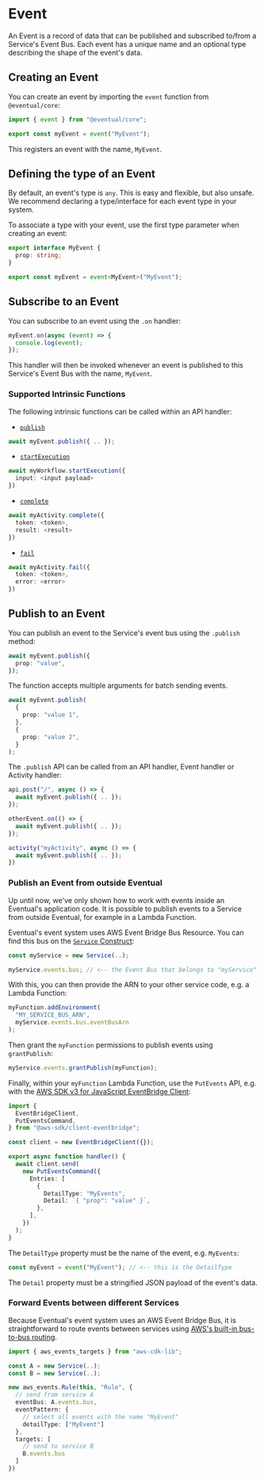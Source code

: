 # Event

An Event is a record of data that can be published and subscribed to/from a Service's Event Bus. Each event has a unique name and an optional type describing the shape of the event's data.

## Creating an Event

You can create an event by importing the `event` function from `@eventual/core`:

```ts
import { event } from "@eventual/core";

export const myEvent = event("MyEvent");
```

This registers an event with the name, `MyEvent`.

## Defining the type of an Event

By default, an event's type is `any`. This is easy and flexible, but also unsafe. We recommend declaring a type/interface for each event type in your system.

To associate a type with your event, use the first type parameter when creating an event:

```ts
export interface MyEvent {
  prop: string;
}

export const myEvent = event<MyEvent>("MyEvent");
```

## Subscribe to an Event

You can subscribe to an event using the `.on` handler:

```ts
myEvent.on(async (event) => {
  console.log(event);
});
```

This handler will then be invoked whenever an event is published to this Service's Event Bus with the name, `MyEvent`.

### Supported Intrinsic Functions

The following intrinsic functions can be called within an API handler:

- [`publish`](./2-event.md#publish-to-an-event)

```ts
await myEvent.publish({ .. });
```

- [`startExecution`](./3-workflow.md#start-execution)

```ts
await myWorkflow.startExecution({
  input: <input payload>
})
```

- [`complete`](./4-activity.md#complete-an-activity)

```ts
await myActivity.complete({
  token: <token>,
  result: <result>
})
```

- [`fail`](./4-activity.md#fail-an-activity)

```ts
await myActivity.fail({
  token: <token>,
  error: <error>
})
```

## Publish to an Event

You can publish an event to the Service's event bus using the `.publish` method:

```ts
await myEvent.publish({
  prop: "value",
});
```

The function accepts multiple arguments for batch sending events.

```ts
await myEvent.publish(
  {
    prop: "value 1",
  },
  {
    prop: "value 2",
  }
);
```

The `.publish` API can be called from an API handler, Event handler or Activity handler:

```ts
api.post("/", async () => {
  await myEvent.publish({ .. });
});

otherEvent.on(() => {
  await myEvent.publish({ .. });
});

activity("myActivity", async () => {
  await myEvent.publish({ .. });
})
```

### Publish an Event from outside Eventual

Up until now, we've only shown how to work with events inside an Eventual's application code. It is possible to publish events to a Service from outside Eventual, for example in a Lambda Function.

Eventual's event system uses AWS Event Bridge Bus Resource. You can find this bus on the [`Service` Construct](./0-service.md):

```ts
const myService = new Service(..);

myService.events.bus; // <-- the Event Bus that belongs to "myService"
```

With this, you can then provide the ARN to your other service code, e.g. a Lambda Function:

```ts
myFunction.addEnvironment(
  "MY_SERVICE_BUS_ARN",
  myService.events.bus.eventBusArn
);
```

Then grant the `myFunction` permissions to publish events using `grantPublish`:

```ts
myService.events.grantPublish(myFunction);
```

Finally, within your `myFunction` Lambda Function, use the `PutEvents` API, e.g. with the [AWS SDK v3 for JavaScript EventBridge Client](https://docs.aws.amazon.com/AWSJavaScriptSDK/v3/latest/clients/client-eventbridge/classes/puteventscommand.html):

```ts
import {
  EventBridgeClient,
  PutEventsCommand,
} from "@aws-sdk/client-eventbridge";

const client = new EventBridgeClient({});

export async function handler() {
  await client.send(
    new PutEventsCommand({
      Entries: [
        {
          DetailType: "MyEvents",
          Detail: `{ "prop": "value" }`,
        },
      ],
    })
  );
}
```

The `DetailType` property must be the name of the event, e.g. `MyEvents`:

```ts
const myEvent = event("MyEvent"); // <-- this is the DetailType
```

The `Detail` property must be a stringified JSON payload of the event's data.

### Forward Events between different Services

Because Eventual's event system uses an AWS Event Bridge Bus, it is straightforward to route events between services using [AWS's built-in bus-to-bus routing](https://aws.amazon.com/blogs/compute/using-bus-to-bus-event-routing-with-amazon-eventbridge/).

```ts
import { aws_events_targets } from "aws-cdk-lib";

const A = new Service(..);
const B = new Service(..);

new aws_events.Rule(this, "Rule", {
  // send from service A
  eventBus: A.events.bus,
  eventPattern: {
    // select all events with the name "MyEvent"
    detailType: ["MyEvent"]
  },
  targets: [
    // send to service B
    B.events.bus
  ]
})
```
